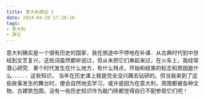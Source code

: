 ```yaml
---
title: 意大利游记 2
date: 2024-04-20 17:20:10
tags: 
- 意大利
- 游记
---
```


意大利确实是一个很有历史的国家，我在旅途中不停地在补课．从古典时代到中世经到文艺复兴，这些词虽然都听说过，但从未把它们串起来过，在火车上，我经常潜心研究．某个时代发生在什么地方，有什么特点，开始和结束的标志和原因是什么．．．．．．这些知识， 当年在历史课上我是完全没兴趣去钻研的。但当我来到了这些故事发生的舞台时，便会自然地去学习，或许是因为在意大利，周围都被各种文物、古建筑包围，没有一些历史知识作为敲门砖都觉得自已不配参观它们吧！
